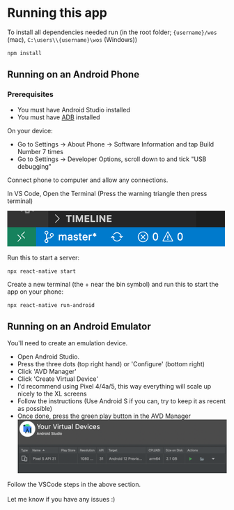 # **Running this app**

To install all dependencies needed run (in the root folder; `{username}/wos` (mac), `C:\users\\{username}\wos` (Windows))
```
npm install
```

## **Running on an Android Phone**

### **Prerequisites**
- You must have Android Studio installed
- You must have [ADB](https://developer.android.com/studio?gclid=CjwKCAjwxo6IBhBKEiwAXSYBsyKyrY4NLHnkpQamIU8c0KMLJvqIsf0uYf5iceMLlAds0cbjKh1c0xoCX4MQAvD_BwE&gclsrc=aw.ds) installed

On your device:
- Go to Settings -> About Phone -> Software Information and tap Build Number 7 times
- Go to Settings -> Developer Options, scroll down to and tick "USB debugging"

Connect phone to computer and allow any connections.

In VS Code, Open the Terminal (Press the warning triangle then press terminal) 

![Image](assets/vscode.png)


Run this to start a server:
```
npx react-native start
```

Create a new terminal (the + near the bin symbol) and run this to start the app on your phone:
```
npx react-native run-android
```

## **Running on an Android Emulator**

You'll need to create an emulation device. 
- Open Android Studio.
- Press the three dots (top right hand) or 'Configure' (bottom right)
- Click 'AVD Manager'
- Click 'Create Virtual Device'
- I'd recommend using Pixel 4/4a/5, this way everything will scale up nicely to the XL screens
- Follow the instructions (Use Android S if you can, try to keep it as recent as possible)
- Once done, press the green play button in the AVD Manager
![Image](assets/avdmanager.png)

Follow the VSCode steps in the above section.
<br/>
<br/>
Let me know if you have any issues :)